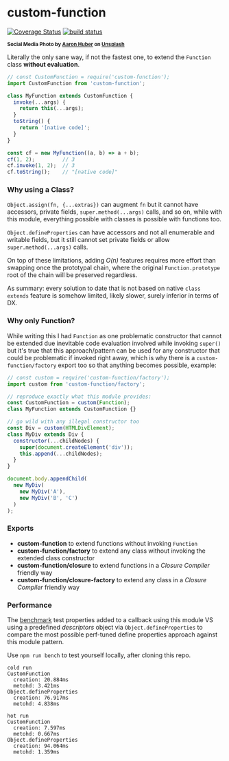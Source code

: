 # custom-function

[![Coverage Status](https://coveralls.io/repos/github/WebReflection/custom-function/badge.svg?branch=main)](https://coveralls.io/github/WebReflection/custom-function?branch=main) [![build status](https://github.com/WebReflection/custom-function/actions/workflows/node.js.yml/badge.svg)](https://github.com/WebReflection/custom-function/actions)

<sup>**Social Media Photo by [Aaron Huber](https://unsplash.com/@aahubs) on [Unsplash](https://unsplash.com/)**</sup>

Literally the only sane way, if not the fastest one, to extend the `Function` class **without evaluation**.

```javascript
// const CustomFunction = require('custom-function');
import CustomFunction from 'custom-function';

class MyFunction extends CustomFunction {
  invoke(...args) {
    return this(...args);
  }
  toString() {
    return '[native code]';
  }
}

const cf = new MyFunction((a, b) => a + b);
cf(1, 2);         // 3
cf.invoke(1, 2);  // 3
cf.toString();    // "[native code]"
```

### Why using a Class?

`Object.assign(fn, {...extras})` can augment `fn` but it cannot have accessors, private fields, `super.method(...args)` calls, and so on, while with this module, everything possible with classes is possible with functions too.

`Object.defineProperties` can have accessors and not all enumerable and writable fields, but it still cannot set private fields or allow `super.method(...args)` calls.

On top of these limitations, adding *O(n)* features requires more effort than swapping once the prototypal chain, where the original `Function.prototype` root of the chain will be preserved regardless.

As summary: every solution to date that is not based on native `class extends` feature is somehow limited, likely slower, surely inferior in terms of DX.

### Why only Function?

While writing this I had `Function` as one problematic constructor that cannot be extended due inevitable code evaluation involved while invoking `super()` but it's true that this approach/pattern can be used for any constructor that could be problematic if invoked right away, which is why there is a `custom-function/factory` export too so that anything becomes possible, example:

```js
// const custom = require('custom-function/factory');
import custom from 'custom-function/factory';

// reproduce exactly what this module provides:
const CustomFunction = custom(Function);
class MyFunction extends CustomFunction {}

// go wild with any illegal constructor too
const Div = custom(HTMLDivElement);
class MyDiv extends Div {
  constructor(...childNodes) {
    super(document.createElement('div'));
    this.append(...childNodes);
  }
}

document.body.appendChild(
  new MyDiv(
    new MyDiv('A'),
    new MyDiv('B', 'C')
  )
);
```

### Exports

  * **custom-function** to extend functions without invoking `Function`
  * **custom-function/factory** to extend any class without invoking the extended class constructor
  * **custom-function/closure** to extend functions in a *Closure Compiler* friendly way
  * **custom-function/closure-factory** to extend any class in a *Closure Compiler* friendly way

### Performance

The [benchmark](./test/benchmark.js) test properties added to a callback using this module VS using a predefined *descriptors* object via `Object.defineProperties` to compare the most possible perf-tuned define properties approach against this module pattern.

Use `npm run bench` to test yourself locally, after cloning this repo.

```
cold run
CustomFunction
  creation: 20.884ms
  metohd: 3.421ms
Object.defineProperties
  creation: 76.917ms
  metohd: 4.838ms

hot run
CustomFunction
  creation: 7.597ms
  metohd: 0.667ms
Object.defineProperties
  creation: 94.064ms
  metohd: 1.359ms
```
